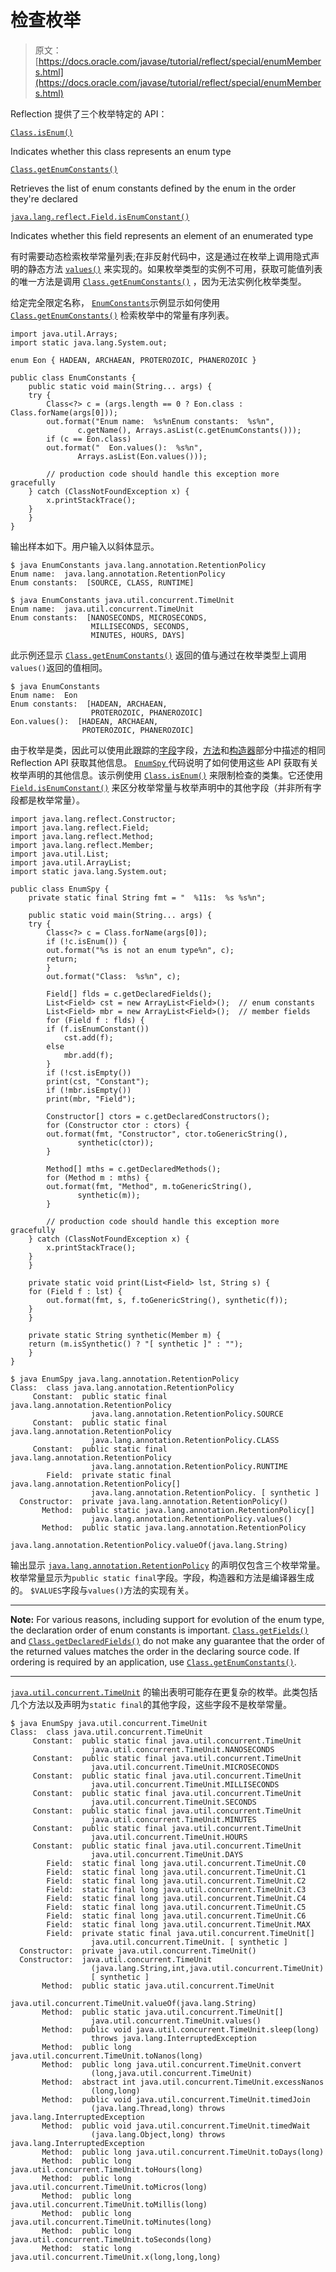 # 检查枚举

> 原文： [https://docs.oracle.com/javase/tutorial/reflect/special/enumMembers.html](https://docs.oracle.com/javase/tutorial/reflect/special/enumMembers.html)

Reflection 提供了三个枚举特定的 API：

[`Class.isEnum()`](https://docs.oracle.com/javase/8/docs/api/java/lang/Class.html#isEnum--)

Indicates whether this class represents an enum type

[`Class.getEnumConstants()`](https://docs.oracle.com/javase/8/docs/api/java/lang/Class.html#getEnumConstants--)

Retrieves the list of enum constants defined by the enum in the order they're declared

[`java.lang.reflect.Field.isEnumConstant()`](https://docs.oracle.com/javase/8/docs/api/java/lang/reflect/Field.html#isEnumConstant--)

Indicates whether this field represents an element of an enumerated type

有时需要动态检索枚举常量列表;在非反射代码中，这是通过在枚举上调用隐式声明的静态方法 [`values()`](https://docs.oracle.com/javase/specs/jls/se7/html/jls-8.html) 来实现的。如果枚举类型的实例不可用，获取可能值列表的唯一方法是调用 [`Class.getEnumConstants()`](https://docs.oracle.com/javase/8/docs/api/java/lang/Class.html#getEnumConstants--) ，因为无法实例化枚举类型。

给定完全限定名称， [``EnumConstants``](example/EnumConstants.java)示例显示如何使用 [`Class.getEnumConstants()`](https://docs.oracle.com/javase/8/docs/api/java/lang/Class.html#getEnumConstants--) 检索枚举中的常量有序列表。

```
import java.util.Arrays;
import static java.lang.System.out;

enum Eon { HADEAN, ARCHAEAN, PROTEROZOIC, PHANEROZOIC }

public class EnumConstants {
    public static void main(String... args) {
	try {
	    Class<?> c = (args.length == 0 ? Eon.class : Class.forName(args[0]));
	    out.format("Enum name:  %s%nEnum constants:  %s%n",
		       c.getName(), Arrays.asList(c.getEnumConstants()));
	    if (c == Eon.class)
		out.format("  Eon.values():  %s%n",
			   Arrays.asList(Eon.values()));

        // production code should handle this exception more gracefully
	} catch (ClassNotFoundException x) {
	    x.printStackTrace();
	}
    }
}

```

输出样本如下。用户输入以斜体显示。

```
$ java EnumConstants java.lang.annotation.RetentionPolicy
Enum name:  java.lang.annotation.RetentionPolicy
Enum constants:  [SOURCE, CLASS, RUNTIME]

```

```
$ java EnumConstants java.util.concurrent.TimeUnit
Enum name:  java.util.concurrent.TimeUnit
Enum constants:  [NANOSECONDS, MICROSECONDS, 
                  MILLISECONDS, SECONDS, 
                  MINUTES, HOURS, DAYS]

```

此示例还显示 [`Class.getEnumConstants()`](https://docs.oracle.com/javase/8/docs/api/java/lang/Class.html#getEnumConstants--) 返回的值与通过在枚举类型上调用`values()`返回的值相同。

```
$ java EnumConstants
Enum name:  Eon
Enum constants:  [HADEAN, ARCHAEAN, 
                  PROTEROZOIC, PHANEROZOIC]
Eon.values():  [HADEAN, ARCHAEAN, 
                PROTEROZOIC, PHANEROZOIC]

```

由于枚举是类，因此可以使用此跟踪的[字段](../member/field.html)字段，[方法](../member/method.html)和[构造器](../member/ctor.html)部分中描述的相同 Reflection API 获取其他信息。 [``EnumSpy`` ](example/EnumSpy.java)代码说明了如何使用这些 API 获取有关枚举声明的其他信息。该示例使用 [`Class.isEnum()`](https://docs.oracle.com/javase/8/docs/api/java/lang/Class.html#isEnum--) 来限制检查的类集。它还使用 [`Field.isEnumConstant()`](https://docs.oracle.com/javase/8/docs/api/java/lang/reflect/Field.html#isEnumConstant--) 来区分枚举常量与枚举声明中的其他字段（并非所有字段都是枚举常量）。

```
import java.lang.reflect.Constructor;
import java.lang.reflect.Field;
import java.lang.reflect.Method;
import java.lang.reflect.Member;
import java.util.List;
import java.util.ArrayList;
import static java.lang.System.out;

public class EnumSpy {
    private static final String fmt = "  %11s:  %s %s%n";

    public static void main(String... args) {
	try {
	    Class<?> c = Class.forName(args[0]);
	    if (!c.isEnum()) {
		out.format("%s is not an enum type%n", c);
		return;
	    }
	    out.format("Class:  %s%n", c);

	    Field[] flds = c.getDeclaredFields();
	    List<Field> cst = new ArrayList<Field>();  // enum constants
	    List<Field> mbr = new ArrayList<Field>();  // member fields
	    for (Field f : flds) {
		if (f.isEnumConstant())
		    cst.add(f);
		else
		    mbr.add(f);
	    }
	    if (!cst.isEmpty())
		print(cst, "Constant");
	    if (!mbr.isEmpty())
		print(mbr, "Field");

	    Constructor[] ctors = c.getDeclaredConstructors();
	    for (Constructor ctor : ctors) {
		out.format(fmt, "Constructor", ctor.toGenericString(),
			   synthetic(ctor));
	    }

	    Method[] mths = c.getDeclaredMethods();
	    for (Method m : mths) {
		out.format(fmt, "Method", m.toGenericString(),
			   synthetic(m));
	    }

        // production code should handle this exception more gracefully
	} catch (ClassNotFoundException x) {
	    x.printStackTrace();
	}
    }

    private static void print(List<Field> lst, String s) {
	for (Field f : lst) {
 	    out.format(fmt, s, f.toGenericString(), synthetic(f));
	}
    }

    private static String synthetic(Member m) {
	return (m.isSynthetic() ? "[ synthetic ]" : "");
    }
}

```

```
$ java EnumSpy java.lang.annotation.RetentionPolicy
Class:  class java.lang.annotation.RetentionPolicy
     Constant:  public static final java.lang.annotation.RetentionPolicy
                  java.lang.annotation.RetentionPolicy.SOURCE 
     Constant:  public static final java.lang.annotation.RetentionPolicy
                  java.lang.annotation.RetentionPolicy.CLASS 
     Constant:  public static final java.lang.annotation.RetentionPolicy 
                  java.lang.annotation.RetentionPolicy.RUNTIME 
        Field:  private static final java.lang.annotation.RetentionPolicy[] 
                  java.lang.annotation.RetentionPolicy. [ synthetic ]
  Constructor:  private java.lang.annotation.RetentionPolicy() 
       Method:  public static java.lang.annotation.RetentionPolicy[]
                  java.lang.annotation.RetentionPolicy.values() 
       Method:  public static java.lang.annotation.RetentionPolicy
                  java.lang.annotation.RetentionPolicy.valueOf(java.lang.String) 

```

输出显示 [`java.lang.annotation.RetentionPolicy`](https://docs.oracle.com/javase/8/docs/api/java/lang/annotation/RetentionPolicy.html) 的声明仅包含三个枚举常量。枚举常量显示为`public static final`字段。字段，构造器和方法是编译器生成的。 `$VALUES`字段与`values()`方法的实现有关。

* * *

**Note:** For various reasons, including support for evolution of the enum type, the declaration order of enum constants is important. [`Class.getFields()`](https://docs.oracle.com/javase/8/docs/api/java/lang/Class.html#getFields--) and [`Class.getDeclaredFields()`](https://docs.oracle.com/javase/8/docs/api/java/lang/Class.html#getDeclaredFields--) do not make any guarantee that the order of the returned values matches the order in the declaring source code. If ordering is required by an application, use [`Class.getEnumConstants()`](https://docs.oracle.com/javase/8/docs/api/java/lang/Class.html#getEnumConstants--).

* * *

[`java.util.concurrent.TimeUnit`](https://docs.oracle.com/javase/8/docs/api/java/util/concurrent/TimeUnit.html) 的输出表明可能存在更复杂的枚举。此类包括几个方法以及声明为`static final`的其他字段，这些字段不是枚举常量。

```
$ java EnumSpy java.util.concurrent.TimeUnit
Class:  class java.util.concurrent.TimeUnit
     Constant:  public static final java.util.concurrent.TimeUnit
                  java.util.concurrent.TimeUnit.NANOSECONDS
     Constant:  public static final java.util.concurrent.TimeUnit
                  java.util.concurrent.TimeUnit.MICROSECONDS
     Constant:  public static final java.util.concurrent.TimeUnit
                  java.util.concurrent.TimeUnit.MILLISECONDS
     Constant:  public static final java.util.concurrent.TimeUnit
                  java.util.concurrent.TimeUnit.SECONDS
     Constant:  public static final java.util.concurrent.TimeUnit
                  java.util.concurrent.TimeUnit.MINUTES
     Constant:  public static final java.util.concurrent.TimeUnit
                  java.util.concurrent.TimeUnit.HOURS
     Constant:  public static final java.util.concurrent.TimeUnit
                  java.util.concurrent.TimeUnit.DAYS
        Field:  static final long java.util.concurrent.TimeUnit.C0
        Field:  static final long java.util.concurrent.TimeUnit.C1
        Field:  static final long java.util.concurrent.TimeUnit.C2
        Field:  static final long java.util.concurrent.TimeUnit.C3
        Field:  static final long java.util.concurrent.TimeUnit.C4
        Field:  static final long java.util.concurrent.TimeUnit.C5
        Field:  static final long java.util.concurrent.TimeUnit.C6
        Field:  static final long java.util.concurrent.TimeUnit.MAX
        Field:  private static final java.util.concurrent.TimeUnit[] 
                  java.util.concurrent.TimeUnit. [ synthetic ]
  Constructor:  private java.util.concurrent.TimeUnit()
  Constructor:  java.util.concurrent.TimeUnit
                  (java.lang.String,int,java.util.concurrent.TimeUnit)
                  [ synthetic ]
       Method:  public static java.util.concurrent.TimeUnit
                  java.util.concurrent.TimeUnit.valueOf(java.lang.String)
       Method:  public static java.util.concurrent.TimeUnit[] 
                  java.util.concurrent.TimeUnit.values()
       Method:  public void java.util.concurrent.TimeUnit.sleep(long) 
                  throws java.lang.InterruptedException
       Method:  public long java.util.concurrent.TimeUnit.toNanos(long)
       Method:  public long java.util.concurrent.TimeUnit.convert
                  (long,java.util.concurrent.TimeUnit)
       Method:  abstract int java.util.concurrent.TimeUnit.excessNanos
                  (long,long)
       Method:  public void java.util.concurrent.TimeUnit.timedJoin
                  (java.lang.Thread,long) throws java.lang.InterruptedException
       Method:  public void java.util.concurrent.TimeUnit.timedWait
                  (java.lang.Object,long) throws java.lang.InterruptedException
       Method:  public long java.util.concurrent.TimeUnit.toDays(long)
       Method:  public long java.util.concurrent.TimeUnit.toHours(long)
       Method:  public long java.util.concurrent.TimeUnit.toMicros(long)
       Method:  public long java.util.concurrent.TimeUnit.toMillis(long)
       Method:  public long java.util.concurrent.TimeUnit.toMinutes(long)
       Method:  public long java.util.concurrent.TimeUnit.toSeconds(long)
       Method:  static long java.util.concurrent.TimeUnit.x(long,long,long)

```